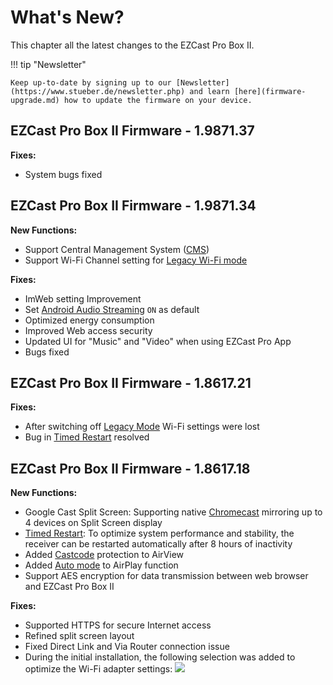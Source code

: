 # What's New?

This chapter all the latest changes to the EZCast Pro Box II.

!!! tip "Newsletter"

    Keep up-to-date by signing up to our [Newsletter](https://www.stueber.de/newsletter.php) and learn [here](firmware-upgrade.md) how to update the firmware on your device.


## EZCast Pro Box II Firmware - 1.9871.37

**Fixes:**

* System bugs fixed

## EZCast Pro Box II Firmware - 1.9871.34

**New Functions:**

* Support Central Management System ([CMS](cms.md))
* Support Wi-Fi Channel setting for [Legacy Wi-Fi mode](adv.settings.md#legacymode)

**Fixes:**

* ImWeb setting Improvement
* Set [Android Audio Streaming](adv.settings.md#android-audio-streaming) `ON` as default
* Optimized energy consumption
* Improved Web access security
* Updated UI for "Music" and "Video" when using EZCast Pro App
* Bugs fixed

## EZCast Pro Box II Firmware - 1.8617.21

**Fixes:**

*  After switching off [Legacy Mode](adv.settings.md#legacymode) Wi-Fi settings were lost
*  Bug in [Timed Restart](adv.settings.md#timedrestart) resolved

## EZCast Pro Box II Firmware - 1.8617.18

**New Functions:**

*  Google Cast Split Screen: Supporting native [Chromecast](chromecast.md) mirroring up to 4 devices on Split Screen display
*  [Timed Restart](adv.settings.md#timedrestart): To optimize system performance and stability, the receiver can be restarted automatically after 8 hours of inactivity
*  Added [Castcode](castcode.md) protection to AirView
*  Added [Auto mode](adv.settings.md#AirPlayMode) to AirPlay function
*  Support AES encryption for data transmission between web browser and EZCast Pro Box II

**Fixes:**

*  Supported HTTPS for secure Internet access
*  Refined split screen layout
*  Fixed Direct Link and Via Router connection issue
*  During the initial installation, the following selection was added to optimize the Wi-Fi adapter settings:
   ![](/assets/img/wifi.land.selection.png)